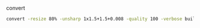 

convert

```bash
convert -resize 80% -unsharp 1x1.5+1.5+0.008 -quality 100 -verbose build-settings.png build-settings80.png
```
